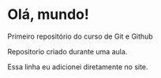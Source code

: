 # Olá, mundo!
 Primeiro repositório do curso de Git e Github

 Repositorio criado durante uma aula.
 
 Essa linha eu adicionei diretamente no site.
